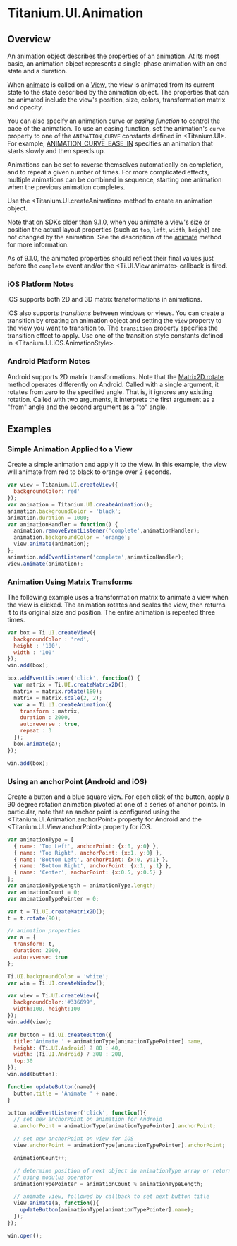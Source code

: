 # Titanium.UI.Animation

<TypeHeader/>

## Overview

An animation object describes the properties of an animation. At its most basic, an animation
object represents a single-phase animation with an end state and a duration.

When [animate](Titanium.UI.View.animate) is called on a [View](Titanium.UI.View), the view is
animated from its current state to the state described by the animation object. The properties
that can be animated include the view's position, size, colors, transformation matrix and opacity.

You can also specify an animation curve or *easing function* to control the pace of the
animation. To use an easing function, set the animation's `curve` property to one of the
`ANIMATION_CURVE` constants defined in <Titanium.UI>. For example,
[ANIMATION_CURVE_EASE_IN](Titanium.UI.ANIMATION_CURVE_EASE_IN) specifies an animation that
starts slowly and then speeds up.

Animations can be set to reverse themselves automatically on completion, and to repeat a given
number of times. For more complicated effects, multiple animations can be combined in sequence,
starting one animation when the previous animation completes.

Use the <Titanium.UI.createAnimation> method to create an animation object.

Note that on SDKs older than 9.1.0, when you animate a view's size or position the actual layout properties (such as
`top`, `left`, `width`, `height`) are not changed by the animation. See the description of the
[animate](Titanium.UI.View.animate) method for more information.

As of 9.1.0, the animated properties should reflect their final values just before the `complete` event and/or the <Ti.UI.View.animate> callback is fired.

### iOS Platform Notes

iOS supports both 2D and 3D matrix transformations in animations.

iOS also supports *transitions* between windows or views. You can create a transition
by creating an animation object and setting the `view` property to the view you want to
transition to. The `transition` property specifies the transition effect to apply. Use one of
the transition style constants defined in <Titanium.UI.iOS.AnimationStyle>.

### Android Platform Notes

Android supports 2D matrix transformations. Note that the
[Matrix2D.rotate](Titanium.UI.Matrix2D.rotate) method operates differently on Android. Called
with a single argument, it rotates from zero to the specified angle. That is, it ignores any
existing rotation. Called with two arguments, it interprets the first argument as a "from"
angle and the second argument as a "to" angle.

## Examples

### Simple Animation Applied to a View

Create a simple animation and apply it to the view.  In this example, the view will animate
from red to black to orange over 2 seconds.

``` js
var view = Titanium.UI.createView({
  backgroundColor:'red'
});
var animation = Titanium.UI.createAnimation();
animation.backgroundColor = 'black';
animation.duration = 1000;
var animationHandler = function() {
  animation.removeEventListener('complete',animationHandler);
  animation.backgroundColor = 'orange';
  view.animate(animation);
};
animation.addEventListener('complete',animationHandler);
view.animate(animation);
```

### Animation Using Matrix Transforms

The following example uses a transformation matrix to animate
a view when the view is clicked. The animation rotates and scales
the view, then returns it to its original size and position. The
entire animation is repeated three times.

``` js
var box = Ti.UI.createView({
  backgroundColor : 'red',
  height : '100',
  width : '100'
});
win.add(box);

box.addEventListener('click', function() {
  var matrix = Ti.UI.createMatrix2D();
  matrix = matrix.rotate(180);
  matrix = matrix.scale(2, 2);
  var a = Ti.UI.createAnimation({
    transform : matrix,
    duration : 2000,
    autoreverse : true,
    repeat : 3
  });
  box.animate(a);
});

win.add(box);
```

### Using an anchorPoint (Android and iOS)

Create a button and a blue square view. For each click of the button, apply a 90 degree
rotation animation pivoted at one of a series of anchor points. In particular, note that
an anchor point is configured using the <Titanium.UI.Animation.anchorPoint> property for
Android and the <Titanium.UI.View.anchorPoint> property for iOS.

``` js
var animationType = [
  { name: 'Top Left', anchorPoint: {x:0, y:0} },
  { name: 'Top Right', anchorPoint: {x:1, y:0} },
  { name: 'Bottom Left', anchorPoint: {x:0, y:1} },
  { name: 'Bottom Right', anchorPoint: {x:1, y:1} },
  { name: 'Center', anchorPoint: {x:0.5, y:0.5} }
];
var animationTypeLength = animationType.length;
var animationCount = 0;
var animationTypePointer = 0;

var t = Ti.UI.createMatrix2D();
t = t.rotate(90);

// animation properties
var a = {
  transform: t,
  duration: 2000,
  autoreverse: true
};

Ti.UI.backgroundColor = 'white';
var win = Ti.UI.createWindow();

var view = Ti.UI.createView({
  backgroundColor:'#336699',
  width:100, height:100
});
win.add(view);

var button = Ti.UI.createButton({
  title:'Animate ' + animationType[animationTypePointer].name,
  height: (Ti.UI.Android) ? 80 : 40,
  width: (Ti.UI.Android) ? 300 : 200,
  top:30
});
win.add(button);

function updateButton(name){
  button.title = 'Animate ' + name;
}

button.addEventListener('click', function(){
  // set new anchorPoint on animation for Android
  a.anchorPoint = animationType[animationTypePointer].anchorPoint;

  // set new anchorPoint on view for iOS
  view.anchorPoint = animationType[animationTypePointer].anchorPoint;

  animationCount++;

  // determine position of next object in animationType array or return to first item
  // using modulus operator
  animationTypePointer = animationCount % animationTypeLength;

  // animate view, followed by callback to set next button title
  view.animate(a, function(){
    updateButton(animationType[animationTypePointer].name);
  });
});

win.open();
```

<ApiDocs/>
